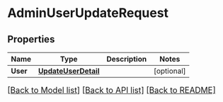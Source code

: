 # AdminUserUpdateRequest

## Properties

Name | Type | Description | Notes
------------ | ------------- | ------------- | -------------
**User** | [**UpdateUserDetail**](UpdateUserDetail.md) |  | [optional] 

[[Back to Model list]](../README.md#documentation-for-models) [[Back to API list]](../README.md#documentation-for-api-endpoints) [[Back to README]](../README.md)

<style>
     p, ul, ol, li { font-size: 18px !important;}
</style>


